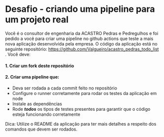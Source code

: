 # Desafio - criando uma pipeline para um projeto real

Você é o consultor de engenharia da ACASTRO Pedras e Pedregulhos e foi pedido a você para criar uma pipeline no github actions que teste a mais nova aplicação desenvolvida pela empresa. O código da aplicação está no seguinte repositório: https://github.com/Valgueiro/acastro_pedras_todo_list . Você deve:

#### 1. Criar um fork deste repositório
#### 2. Criar uma pipeline que:
  * Deva ser rodada a cada commit feito no repositório
  * Configure o runner corretamente para rodar os testes da aplicação em node
  * Instale as dependências
  * Rode ***todos*** os tipos de testes presentes para garantir que o código esteja funcionando corretamente

Dica: Utilize o README da aplicação para ter mais detalhes a respeito dos comandos que devem ser rodados.
